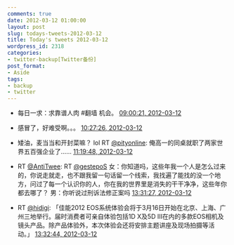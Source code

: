 ```yaml
---
comments: true
date: 2012-03-12 01:00:00
layout: post
slug: todays-tweets-2012-03-12
title: Today's tweets 2012-03-12
wordpress_id: 2318
categories:
- twitter-backup[Twitter备份]
post_format:
- Aside
tags:
- backup
- twitter
---
```





  * 每日一求：求靠谱人肉 #翻墙 机会。 [09:00:21, 2012-03-12](http://twitter.com/gfrog/statuses/179008895438688257)





  * 感冒了，好难受啊。。。 [10:27:26, 2012-03-12](http://twitter.com/gfrog/statuses/179030810450604032)





  * 矮油，麦当当和开封菜嘛？ lol RT [@pityonline](http://twitter.com/pityonline): 俺高一的同桌就职了两家世界五百强企业了…… [11:19:48, 2012-03-12](http://twitter.com/gfrog/statuses/179043989771653120)





  * RT [@AntiTwee](http://twitter.com/AntiTwee): RT [@gestepoS](http://twitter.com/gestepoS) 女：你知道吗，这些年我一个人是怎么过来的，你说走就走，也不跟我留一句话留一个线索，我找遍了能找的没一个地方，问过了每一个认识你的人，你在我的世界里是消失的干干净净，这些年你都去哪了？ 男：你听说过刑诉法修正案吗 [13:31:27, 2012-03-12](http://twitter.com/gfrog/statuses/179077121136795648)





  * RT [@hidigi](http://twitter.com/hidigi): 「佳能2012 EOS系统体验会将于3月16日开始在北京、上海、广州三地举行。届时消费者可亲自体验包括1D X及5D III在内的多款EOS相机及镜头产品。除产品体验外，本次体验会还将安排主题讲座及现场拍摄等活动。」 [13:32:44, 2012-03-12](http://twitter.com/gfrog/statuses/179077444081422336)




